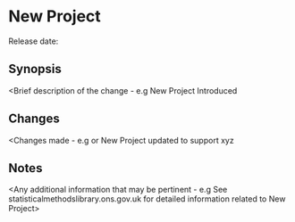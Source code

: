 # New Project

Release date: <YYYY-MM-DD>

## Synopsis

<Brief description of the change - e.g New Project Introduced

## Changes

<Changes made - e.g <Initial release of New Project> or New Project updated to support xyz 

## Notes

<Any additional information that may be pertinent - e.g See statisticalmethodslibrary.ons.gov.uk for detailed information related to New Project>

